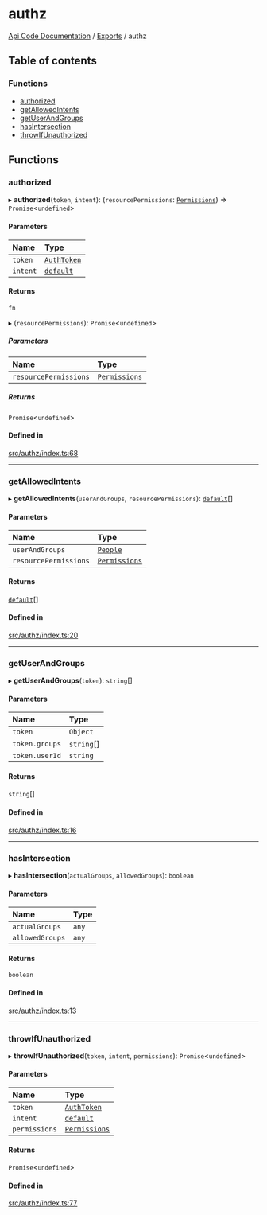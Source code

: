 # authz
 
[Api Code Documentation](../README.md) / [Exports](../modules.md) / authz

## Table of contents

### Functions

- [authorized](authz.md#authorized)
- [getAllowedIntents](authz.md#getallowedintents)
- [getUserAndGroups](authz.md#getuserandgroups)
- [hasIntersection](authz.md#hasintersection)
- [throwIfUnauthorized](authz.md#throwifunauthorized)

## Functions

### authorized

▸ **authorized**(`token`, `intent`): (`resourcePermissions`: [`Permissions`](authz_types.md#permissions)) => `Promise`\<`undefined`\>

#### Parameters

| Name | Type |
| :------ | :------ |
| `token` | [`AuthToken`](../interfaces/authz_token.AuthToken.md) |
| `intent` | [`default`](authz_intents.md#default) |

#### Returns

`fn`

▸ (`resourcePermissions`): `Promise`\<`undefined`\>

##### Parameters

| Name | Type |
| :------ | :------ |
| `resourcePermissions` | [`Permissions`](authz_types.md#permissions) |

##### Returns

`Promise`\<`undefined`\>

#### Defined in

[src/authz/index.ts:68](https://github.com/openkfw/TruBudget/blob/40b449a/api/src/authz/index.ts#L68)

___

### getAllowedIntents

▸ **getAllowedIntents**(`userAndGroups`, `resourcePermissions`): [`default`](authz_intents.md#default)[]

#### Parameters

| Name | Type |
| :------ | :------ |
| `userAndGroups` | [`People`](authz_types.md#people) |
| `resourcePermissions` | [`Permissions`](authz_types.md#permissions) |

#### Returns

[`default`](authz_intents.md#default)[]

#### Defined in

[src/authz/index.ts:20](https://github.com/openkfw/TruBudget/blob/40b449a/api/src/authz/index.ts#L20)

___

### getUserAndGroups

▸ **getUserAndGroups**(`token`): `string`[]

#### Parameters

| Name | Type |
| :------ | :------ |
| `token` | `Object` |
| `token.groups` | `string`[] |
| `token.userId` | `string` |

#### Returns

`string`[]

#### Defined in

[src/authz/index.ts:16](https://github.com/openkfw/TruBudget/blob/40b449a/api/src/authz/index.ts#L16)

___

### hasIntersection

▸ **hasIntersection**(`actualGroups`, `allowedGroups`): `boolean`

#### Parameters

| Name | Type |
| :------ | :------ |
| `actualGroups` | `any` |
| `allowedGroups` | `any` |

#### Returns

`boolean`

#### Defined in

[src/authz/index.ts:13](https://github.com/openkfw/TruBudget/blob/40b449a/api/src/authz/index.ts#L13)

___

### throwIfUnauthorized

▸ **throwIfUnauthorized**(`token`, `intent`, `permissions`): `Promise`\<`undefined`\>

#### Parameters

| Name | Type |
| :------ | :------ |
| `token` | [`AuthToken`](../interfaces/authz_token.AuthToken.md) |
| `intent` | [`default`](authz_intents.md#default) |
| `permissions` | [`Permissions`](authz_types.md#permissions) |

#### Returns

`Promise`\<`undefined`\>

#### Defined in

[src/authz/index.ts:77](https://github.com/openkfw/TruBudget/blob/40b449a/api/src/authz/index.ts#L77)
